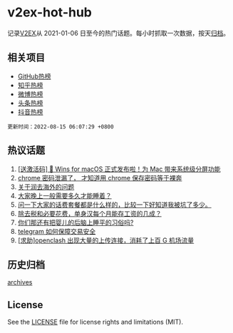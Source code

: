 # v2ex-hot-hub

 记录[V2EX](https://www.v2ex.com/)从 2021-01-06 日至今的热门话题。每小时抓取一次数据，按天[归档](archives)。
 
 ## 相关项目

- [GitHub热榜](https://github.com/snaildev/github-hot-hub)
- [知乎热榜](https://github.com/snaildev/zhihu-hot-hub)
- [微博热榜](https://github.com/snaildev/weibo-hot-hub)
- [头条热榜](https://github.com/snaildev/toutiao-hot-hub)
- [抖音热榜](https://github.com/snaildev/douyin-hot-hub)


 `更新时间：2022-08-15 06:07:29 +0800`

## 热议话题

1. [[送激活码] 🎉 Wins for macOS 正式发布啦！为 Mac 带来系统级分屏功能](https://www.v2ex.com/t/872787)
1. [chrome 密码泄漏了， 才知道用 chrome 保存密码等于裸奔](https://www.v2ex.com/t/872745)
1. [关于润去海外的问题](https://www.v2ex.com/t/872740)
1. [大家晚上一般需要多久才能睡着？](https://www.v2ex.com/t/872754)
1. [问一下大家的话费套餐都是什么样的，比较一下好知道我被坑了多少。](https://www.v2ex.com/t/872790)
1. [除去税和必要花费，单身汉每个月能存工资的几成？](https://www.v2ex.com/t/872742)
1. [你们那还有把婴儿的后脑上睡平的习俗吗?](https://www.v2ex.com/t/872773)
1. [telegram 如何保障交易安全](https://www.v2ex.com/t/872772)
1. [[求助]openclash 出现大量的上传连接，消耗了上百 G 机场流量](https://www.v2ex.com/t/872764)

## 历史归档

[archives](archives)

## License

See the [LICENSE](LICENSE) file for license rights and limitations (MIT).
